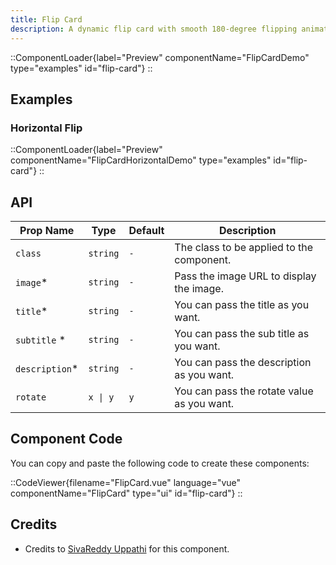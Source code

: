 ```yaml
---
title: Flip Card
description: A dynamic flip card with smooth 180-degree flipping animations along both the X and Y axes, providing an engaging and interactive visual effect.
---
```


::ComponentLoader{label="Preview" componentName="FlipCardDemo" type="examples" id="flip-card"}
::

## Examples

### Horizontal Flip

::ComponentLoader{label="Preview" componentName="FlipCardHorizontalDemo" type="examples" id="flip-card"}
::

## API

| Prop Name       | Type     | Default | Description                                |
| --------------- | -------- | ------- | ------------------------------------------ |
| `class`         | `string` | `-`     | The class to be applied to the component.  |
| `image`\*       | `string` | `-`     | Pass the image URL to display the image.   |
| `title`\*       | `string` | `-`     | You can pass the title as you want.        |
| `subtitle` \*   | `string` | `-`     | You can pass the sub title as you want.    |
| `description`\* | `string` | `-`     | You can pass the description as you want.  |
| `rotate`        | `x \| y` | `y`     | You can pass the rotate value as you want. |

## Component Code

You can copy and paste the following code to create these components:

::CodeViewer{filename="FlipCard.vue" language="vue" componentName="FlipCard" type="ui" id="flip-card"}
::

## Credits

- Credits to [SivaReddy Uppathi](https://github.com/sivareddyuppathi) for this component.
